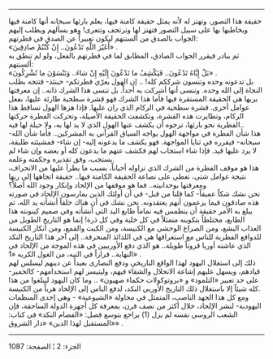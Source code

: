------------------------------------------------------------------------

حقيقة هذا التصور، وتهتز له لأنه يمثل حقيقة كامنة فيها، يعلم بارئها
سبحانه أنها كامنة فيها ويخاطبها بها على سبيل التصور فتهتز لها وترتجف
وتتعرى! وهو يسألهم ويطلب إليهم الجواب بالصدق من ألسنتهم ليكون تعبيراً عن
الصدق في فطرتهم:  
«أَغَيْرَ اللَّهِ تَدْعُونَ.. إِنْ كُنْتُمْ صادِقِينَ» .  
ثم يبادر فيقرر الجواب الصادق، المطابق لما في فطرتهم بالفعل، ولو لم تنطق
به ألسنتهم:  
«بَلْ إِيَّاهُ تَدْعُونَ.. فَيَكْشِفُ ما تَدْعُونَ إِلَيْهِ إِنْ شاءَ.. وَتَنْسَوْنَ ما تُشْرِكُونَ» .  
بل تدعونه وحده وتنسون شرككم كله! .. إن الهول يعرّي فطرتكم- حينئذ- فتتجه
بطلب النجاة إلى الله وحده. وتنسى أنها أشركت به أحداً. بل تنسى هذا الشرك
ذاته.. إن معرفتها بربها هي الحقيقة المستقرة فيها فأما هذا الشرك فهو قشرة
سطحية طارئة عليها، بفعل عوامل أخرى. قشرة سطحية في الركام الذي ران عليها.
فإذا هزها الهول تساقط هذا الركام، وتطايرت هذه القشرة، وتكشفت الحقيقة
الأصيلة، وتحركت الفطرة حركتها الفطرية نحو بارئها، ترجوه أن يكشف عنها
الهول الذي لا يد لها به، ولا حيلة لها فيه..  
هذا شأن الفطرة في مواجهة الهول يواجه السياق القرآني به المشركين.. فأما
شأن الله- سبحانه- فيقرره في ثنايا المواجهة. فهو يكشف ما يدعونه إليه- إن
شاء- فمشيئته طليقة، لا يرد عليها قيد. فإذا شاء استجاب لهم فكشف عنهم ما
يدعون كله أو بعضه وإن شاء لم يستجب، وفق تقديره وحكمته وعلمه.  
هذا هو موقف الفطرة من الشرك الذي تزاوله أحياناً، بسبب ما يطرأ عليها من
الانحراف، نتيجة عوامل شتى، تغطي على نصاعة الحقيقة الكامنة فيها.. حقيقة
اتجاهها إلى ربها ومعرفتها بوحدانيته.. فما هو موقفها من الإلحاد وإنكار
وجود الله أصلاً؟  
نحن نشك شكاً عميقاً- كما قلنا من قبل- في أن أولئك الذين يمارسون الإلحاد في
صورته هذه صادقون فيما يزعمون أنهم يعتقدونه. نحن نشك في أن هناك خلقاً
أنشأته يد الله، ثم يبلغ به الأمر حقيقة أن ينطمس فيه تماماً طابع اليد التي
أنشأته وفي صميم كينونته هذا الطابع، مختلطاً بتكوينه متمثلاً في كل خلية وفي
كل ذرة! إنما هو التاريخ الطويل من العذاب البشع، ومن الصراع الوحشي مع
الكنيسة، ومن الكبت والقمع، ومن أنكار الكنيسة للدوافع الفطرية للناس مع
استغراقها هي في اللذائذ المنحرفة.. إلى آخر هذا التاريخ النكد الذي عاشته
أوربا قروناً طويلة.. هو الذي دفع الأوربيين في هذه الموجة من الإلحاد في
النهاية.. فراراً في التيه، من الغول الكريه «1» .  
ذلك إلى استغلال اليهود لهذا الواقع التاريخي ودفع النصارى بعيداً عن دينهم
ليسلس لهم قيادهم، ويسهل عليهم إشاعة الانحلال والشقاء فيهم، وليتيسر لهم
استخدامهم- كالحمير- على حد تعبير «التلمود» و «بروتوكولات حكماء صهيون» ..
وما كان اليهود ليبلغوا من هذا كله شيئاً إلا باستغلال ذلك التاريخ الأوربي
النكد، لدفع الناس إلى الإلحاد هرباً من الكنيسة.  
ومع كل هذا الجهد الناصب، المتمثل في محاولة «الشيوعية» - وهي إحدى
المنظمات اليهودية- لنشر الإلحاد، خلال أكثر من نصف قرن، بمعرفة كل أجهزة
الدولة الساحقة، فإن الشعب الروسي نفسه لم يزل (1) يراجع بتوسع فصل:
«الفصام النكد» في كتاب: «المستقبل لهذا الدين» «دار الشروق» .

------------------------------------------------------------------------

الجزء: 2 ¦ الصفحة: 1087
